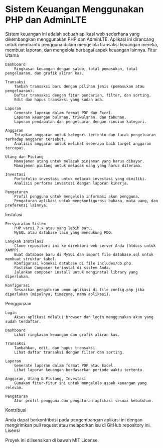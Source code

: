# Sistem Keuangan Menggunakan PHP dan AdminLTE

Sistem keuangan ini adalah sebuah aplikasi web sederhana yang dikembangkan menggunakan PHP dan AdminLTE. Aplikasi ini dirancang untuk membantu pengguna dalam mengelola transaksi keuangan mereka, membuat laporan, dan mengelola berbagai aspek keuangan lainnya.
Fitur Utama

    Dashboard
        Ringkasan keuangan dengan saldo, total pemasukan, total pengeluaran, dan grafik aliran kas.

    Transaksi
        Tambah transaksi baru dengan pilihan jenis (pemasukan atau pengeluaran).
        Daftar transaksi dengan fitur pencarian, filter, dan sorting.
        Edit dan hapus transaksi yang sudah ada.

    Laporan
        Generate laporan dalam format PDF dan Excel.
        Laporan keuangan bulanan, triwulanan, dan tahunan.
        Laporan pendapatan dan pengeluaran dengan rincian kategori.

    Anggaran
        Tetapkan anggaran untuk kategori tertentu dan lacak pengeluaran terhadap anggaran tersebut.
        Analisis anggaran untuk melihat seberapa baik target anggaran tercapai.

    Utang dan Piutang
        Manajemen utang untuk melacak pinjaman yang harus dibayar.
        Manajemen piutang untuk melacak uang yang harus diterima.

    Investasi
        Portofolio investasi untuk melacak investasi yang dimiliki.
        Analisis performa investasi dengan laporan kinerja.

    Pengaturan
        Profil pengguna untuk mengelola informasi akun pengguna.
        Pengaturan aplikasi untuk mengkonfigurasi bahasa, mata uang, dan preferensi lainnya.

Instalasi

    Persyaratan Sistem
        PHP versi 7.x atau yang lebih baru.
        MySQL atau database lain yang mendukung PDO.

    Langkah Instalasi
        Clone repositori ini ke direktori web server Anda (htdocs untuk XAMPP).
        Buat database baru di MySQL dan import file database.sql untuk membuat struktur tabel.
        Konfigurasi koneksi database di file includes/db.php.
        Pastikan Composer terinstal di sistem Anda.
        Jalankan composer install untuk menginstal library yang diperlukan.

    Konfigurasi
        Sesuaikan pengaturan umum aplikasi di file config.php jika diperlukan (misalnya, timezone, nama aplikasi).

Penggunaan

    Login
        Akses aplikasi melalui browser dan login menggunakan akun yang sudah terdaftar.

    Dashboard
        Lihat ringkasan keuangan dan grafik aliran kas.

    Transaksi
        Tambahkan, edit, dan hapus transaksi.
        Lihat daftar transaksi dengan filter dan sorting.

    Laporan
        Generate laporan dalam format PDF atau Excel.
        Lihat laporan keuangan berdasarkan periode waktu tertentu.

    Anggaran, Utang & Piutang, Investasi
        Gunakan fitur-fitur ini untuk mengelola aspek keuangan yang relevan.

    Pengaturan
        Atur profil pengguna dan pengaturan aplikasi sesuai kebutuhan.

Kontribusi

Anda dapat berkontribusi pada pengembangan aplikasi ini dengan mengirimkan pull request atau melaporkan isu di GitHub repository ini.
Lisensi

Proyek ini dilisensikan di bawah MIT License.
